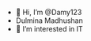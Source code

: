 - 👋 Hi, I’m @Damy123 
- Dulmina Madhushan
- 👀 I’m interested in IT
<!--- 🌱 I’m currently learning ...
- 💞️ I’m looking to collaborate on ...
- 📫 How to reach me ...
--->

<!---
Damy123/Damy123 is a ✨ special ✨ repository because its `README.md` (this file) appears on your GitHub profile.
You can click the Preview link to take a look at your changes.
--->
